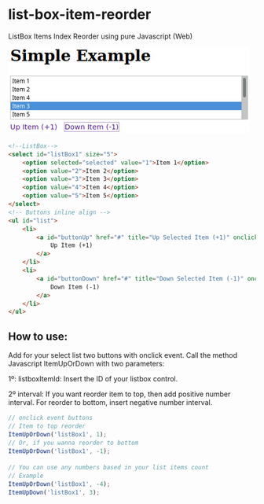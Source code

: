 # list-box-item-reorder
ListBox Items Index Reorder using pure Javascript (Web)

![alt text](https://github.com/guihensanfer/list-box-item-reorder/blob/master/simple_example.jpg)

```html
<!--ListBox-->
<select id="listBox1" size="5">
	<option selected="selected" value="1">Item 1</option>
	<option value="2">Item 2</option>	
	<option value="3">Item 3</option>
	<option value="4">Item 4</option>
	<option value="5">Item 5</option>			
</select>
<!-- Buttons inline align -->
<ul id="list">
	<li>
		<a id="buttonUp" href="#" title="Up Selected Item (+1)" onclick="ItemUpOrDown('listBox1', 1)">
			Up Item (+1)
		</a>
	</li>
	<li>
		<a id="buttonDown" href="#" title="Down Selected Item (-1)" onclick="ItemUpOrDown('listBox1', -1)">
			Down Item (-1)
		</a>				
	</li>
</ul>
```

## How to use:

Add for your select list two buttons with onclick event. Call the method Javascript ItemUpOrDown with two parameters:

1º: listboxItemId:
  Insert the ID of your listbox control.
  
2º interval:
  If you want reorder item to top, then add positive number interval. For reorder to bottom, insert negative number interval.
  
  ```javascript
  // onclick event buttons
  // Item to top reorder
  ItemUpOrDown('listBox1', 1);
  // Or, if you wanna reorder to bottom
  ItemUpOrDown('listBox1', -1);
  
  // You can use any numbers based in your list items count
  // Example
  ItemUpOrDown('listBox1', -4);
  ItemUpDown('listBox1', 3);
```
